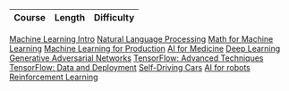 Course | Length | Difficulty
:-- | :--: | :--:
[Machine Learning Intro](https://www.coursera.org/specializations/machine-learning-introduction)
[Natural Language Processing](https://www.coursera.org/specializations/natural-language-processing)
[Math for Machine Learning](https://www.coursera.org/specializations/mathematics-for-machine-learning-and-data-science)
[Machine Learning for Production](https://www.coursera.org/specializations/machine-learning-engineering-for-production-mlops)
[AI for Medicine](https://www.coursera.org/specializations/ai-for-medicine)
[Deep Learning](https://www.coursera.org/specializations/deep-learning)
[Generative Adversarial Networks](https://www.coursera.org/specializations/generative-adversarial-networks-gans)
[TensorFlow: Advanced Techniques](https://www.coursera.org/specializations/tensorflow-advanced-techniques)
[TensorFlow: Data and Deployment](https://www.coursera.org/specializations/tensorflow-data-and-deployment)
[Self-Driving Cars](https://www.coursera.org/specializations/self-driving-cars)
[AI for robots](https://www.udacity.com/course/artificial-intelligence-for-robotics--cs373)
[Reinforcement Learning](https://www.udacity.com/course/reinforcement-learning--ud600)
